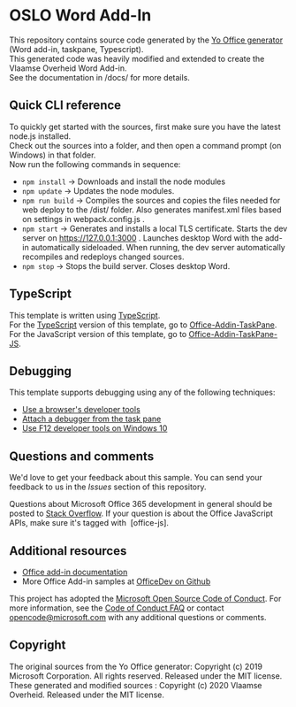 # OSLO Word Add-In

This repository contains source code generated by the [Yo Office generator](https://github.com/OfficeDev/generator-office) (Word add-in, taskpane, Typescript).  
This generated code was heavily modified and extended to create the Vlaamse Overheid Word Add-in.  
See the documentation in /docs/ for more details.

## Quick CLI reference
To quickly get started with the sources, first make sure you have the latest node.js installed.  
Check out the sources into a folder, and then open a command prompt (on Windows) in that folder.  
Now run the following commands in sequence: 
 * `npm install` → Downloads and install the node modules
 * `npm update` → Updates the node modules.
 * `npm run build` → Compiles the sources and copies the files needed for web deploy to the /dist/ folder. Also generates manifest.xml files based on settings in webpack.config.js .
 * `npm start` → Generates and installs a local TLS certificate. Starts the dev server on https://127.0.0.1:3000 . Launches desktop Word with the add-in automatically sideloaded. When running, the dev server automatically recompiles and redeploys changed sources.
 * `npm stop` → Stops the build server. Closes desktop Word.
 

## TypeScript

This template is written using [TypeScript](http://www.typescriptlang.org/).  
For the [TypeScript](http://www.typescriptlang.org/) version of this template, go to [Office-Addin-TaskPane](https://github.com/OfficeDev/Office-Addin-TaskPane).  
For the JavaScript version of this template, go to [Office-Addin-TaskPane-JS](https://github.com/OfficeDev/Office-Addin-TaskPane-JS).

## Debugging

This template supports debugging using any of the following techniques:

- [Use a browser's developer tools](https://docs.microsoft.com/office/dev/add-ins/testing/debug-add-ins-in-office-online)
- [Attach a debugger from the task pane](https://docs.microsoft.com/office/dev/add-ins/testing/attach-debugger-from-task-pane)
- [Use F12 developer tools on Windows 10](https://docs.microsoft.com/office/dev/add-ins/testing/debug-add-ins-using-f12-developer-tools-on-windows-10)

## Questions and comments

We'd love to get your feedback about this sample. You can send your feedback to us in the *Issues* section of this repository.

Questions about Microsoft Office 365 development in general should be posted to [Stack Overflow](http://stackoverflow.com/questions/tagged/office-js+API).  If your question is about the Office JavaScript APIs, make sure it's tagged with  [office-js].

## Additional resources

* [Office add-in documentation](https://docs.microsoft.com/office/dev/add-ins/overview/office-add-ins)
* More Office Add-in samples at [OfficeDev on Github](https://github.com/officedev)

This project has adopted the [Microsoft Open Source Code of Conduct](https://opensource.microsoft.com/codeofconduct/). For more information, see the [Code of Conduct FAQ](https://opensource.microsoft.com/codeofconduct/faq/) or contact [opencode@microsoft.com](mailto:opencode@microsoft.com) with any additional questions or comments.

## Copyright

The original sources from the Yo Office generator: Copyright (c) 2019 Microsoft Corporation. All rights reserved. Released under the MIT license.
These generated and modified sources : Copyright (c) 2020 Vlaamse Overheid. Released under the MIT license.

